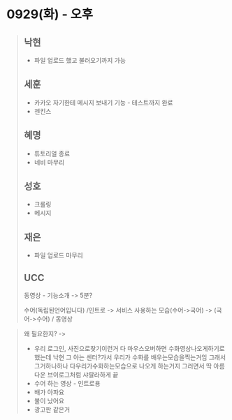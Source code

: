 # 0929(화) - 오후

>
>
>## 낙현
>
>- 파일 업로드 했고 불러오기까지 가능
>
>## 세훈
>
>- 카카오 자기한테 메시지 보내기 기능 - 테스트까지 완료 
>- 젠킨스
>
>## 혜명
>
>- 튜토리얼 종료
>- 네비 마무리
>
>## 성호
>
>- 크롤링
>- 메시지
>
>## 재은
>
>- 파일 업로드 마무리
>
>## UCC
>
>동영상 - 기능소개 -> 5분?
>
>수어(독립된언어입니다) /인트로 -> 서비스 사용하는 모습(수어->국어) -> (국어->수어)  / 동영상 
>
> 

>왜 필요한지? -> 
>
>- 우리 로그인, 사진으로찾기이런거 다 마우스오버하면 수화영상나오게하기로했는데
>  낙현 그 아는 센터?가서 우리가 수화를 배우는모습을찍는거임 그래서 그거하나하나 다우리가수화하는모습으로 나오게 하는거지 그러면서 딱 아름다운 브이로그처럼 샤랄라하게 끝
>- 수어 하는 영상 - 인트로용
>- 배가 아파요
>- 불이 났어요
>- 광고판 같은거
